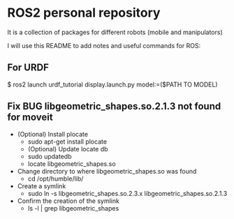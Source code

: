 # ROS2 personal repository

It is a collection of packages for different robots (mobile and manipulators)

I will use this README to add notes and useful commands for ROS:

## For URDF
$ ros2 launch urdf_tutorial display.launch.py model:=($PATH TO MODEL)

## Fix BUG libgeometric_shapes.so.2.1.3 not found for moveit
- (Optional) Install plocate
    * sudo apt-get install plocate
    * (Optional) Update locate db
    * sudo updatedb
    * locate libgeometric_shapes.so
- Change directory to where libgeometric_shapes.so was found
    * cd /opt/humble/lib/
- Create a symlink
    * sudo ln -s libgeometric_shapes.so.2.3.x libgeometric_shapes.so.2.1.3
- Confirm the creation of the symlink
    * ls -l | grep libgeometric_shapes